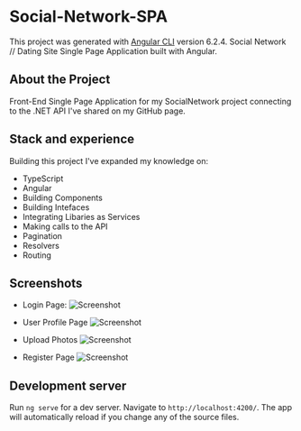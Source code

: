 # Social-Network-SPA
This project was generated with [Angular CLI](https://github.com/angular/angular-cli) version 6.2.4.
Social Network // Dating Site Single Page Application built with Angular.

## About the Project
Front-End Single Page Application for my SocialNetwork project connecting to the .NET API I've shared on my GitHub page.

## Stack and experience
Building this project I've expanded my knowledge on:
 
 * TypeScript   
 * Angular 
 * Building Components
 * Building Intefaces
 * Integrating Libaries as Services
 * Making calls to the API
 * Pagination
 * Resolvers
 * Routing
 
## Screenshots

 * Login Page:
![Screenshot](https://i.postimg.cc/W3wFwxY5/Screenshot-2019-02-19-at-14-57-35.png)

 * User Profile Page
![Screenshot](https://i.postimg.cc/Fzxy1YQs/Screenshot-2019-02-19-at-15-00-04.png)

 * Upload Photos
![Screenshot](https://i.postimg.cc/v87L0N6F/Screenshot-2019-02-19-at-15-00-49.png)

 * Register Page
![Screenshot](https://i.postimg.cc/brP0zQWB/Screenshot-2019-02-19-at-14-59-29.png)

## Development server
Run `ng serve` for a dev server. Navigate to `http://localhost:4200/`. The app will automatically reload if you change any of the source files.


